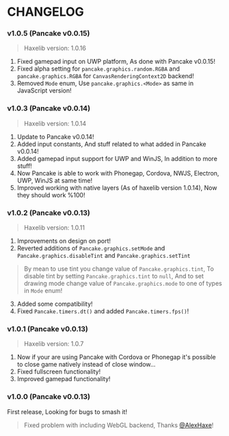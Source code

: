 # CHANGELOG

### v1.0.5 (Pancake v0.0.15)

> Haxelib version: 1.0.16

1. Fixed gamepad input on UWP platform, As done with Pancake v0.0.15!
2. Fixed alpha setting for `pancake.graphics.random.RGBA` and `pancake.graphics.RGBA` for `CanvasRenderingContext2D` backend!
3. Removed `Mode` enum, Use `pancake.graphics.<Mode>` as same in JavaScript version!

### v1.0.3 (Pancake v0.0.14)

> Haxelib version: 1.0.14

1. Update to Pancake v0.0.14!
2. Added input constants, And stuff related to what added in Pancake v0.0.14!
3. Added gamepad input support for UWP and WinJS, In addition to more stuff!
4. Now Pancake is able to work with Phonegap, Cordova, NWJS, Electron, UWP, WinJS at same time!
5. Improved working with native layers (As of haxelib version 1.0.14), Now they should work %100!

### v1.0.2 (Pancake v0.0.13)

> Haxelib version: 1.0.11

1. Improvements on design on port!
2. Reverted additions of `Pancake.graphics.setMode` and `Pancake.graphics.disableTint` and `Pancake.graphics.setTint`

> By mean to use tint you change value of `Pancake.graphics.tint`, To disable tint by setting `Pancake.graphics.tint` to `null`, And to set drawing mode change value of `Pancake.graphics.mode` to one of types in `Mode` enum!

3. Added some compatibility!
4. Fixed `Pancake.timers.dt()` and added `Pancake.timers.fps()`!

### v1.0.1 (Pancake v0.0.13)

> Haxelib version: 1.0.7

1. Now if your are using Pancake with Cordova or Phonegap it's possible to close game natively instead of close window...
2. Fixed fullscreen functionality!
3. Improved gamepad functionality!

### v1.0.0 (Pancake v0.0.13)

First release, Looking for bugs to smash it!

> Fixed problem with including WebGL backend, Thanks [@AlexHaxe](https://github.com/AlexHaxe)!
